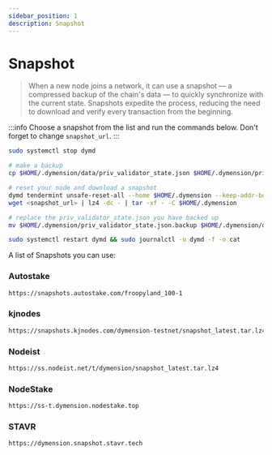 ```yaml
---
sidebar_position: 1
description: Snapshot
---
```


# Snapshot

> When a new node joins a network, it can use a snapshot — a compressed backup of the chain's data — to quickly synchronize with the current state. Snapshots expedite the process, reducing the need to download and verify every transaction from the beginning.

:::info
Choose a snapshot from the list and run the commands below. Don't forget to change `snapshot_url`.
:::


```bash
sudo systemctl stop dymd

# make a backup
cp $HOME/.dymension/data/priv_validator_state.json $HOME/.dymension/priv_validator_state.json.backup 

# reset your node and download a snapshot
dymd tendermint unsafe-reset-all --home $HOME/.dymension --keep-addr-book 
wget <snapshot_url> | lz4 -dc - | tar -xf - -C $HOME/.dymension

# replace the priv_validator_state.json you have backed up
mv $HOME/.dymension/priv_validator_state.json.backup $HOME/.dymension/data/priv_validator_state.json 

sudo systemctl restart dymd && sudo journalctl -u dymd -f -o cat
```

A list of Snapshots you can use:

### Autostake
```bash
https://snapshots.autostake.com/froopyland_100-1
```

### kjnodes
``` bash
https://snapshots.kjnodes.com/dymension-testnet/snapshot_latest.tar.lz4
```

### Nodeist
```bash
https://ss.nodeist.net/t/dymension/snapshot_latest.tar.lz4
```

### NodeStake
```bash
https://ss-t.dymension.nodestake.top
```

### STAVR
```bash
https://dymension.snapshot.stavr.tech
```




